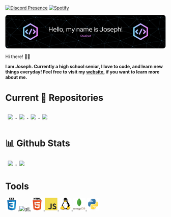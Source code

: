 [![Discord Presence](https://lanyard.cnrad.dev/api/712200825027690558)](https://discord.com/users/712200825027690558)
[![Spotify](https://spotify-lovat-eight.vercel.app/api/spotify)](https://open.spotify.com/user/irexps)

![Header](./assets/github-header-image.png)

Hi there! 🤚🏻

**I am Joseph. Currently a high school senior, I love to code, and learn new things everyday! Feel free to visit my [website](https://www.josephcarmosino.website), if you want to learn more about me.**


# Current 📌 Repositories

<a href="https://github.com/josephistired/DiscordBot-v14">
  <img align="center" style="margin:1rem 0.5rem" src="https://github-readme-stats.vercel.app/api/pin/?username=josephistired&repo=DiscordBot-v14&title_color=ffffff&text_color=c9cacc&icon_color=4AB197&bg_color=1A2B34" />
</a>


<a href="https://github.com/josephistired/Discord-Pi-hole-Bot">
  <img align="center" style="margin:0.5rem" src="https://github-readme-stats.vercel.app/api/pin/?username=josephistired&repo=Discord-Pi-hole-Bot&title_color=ffffff&text_color=c9cacc&icon_color=4AB197&bg_color=1A2B34" />
</a>

<a href="https://github.com/josephistired/Discord-SelfBot">
  <img align="center" style="margin:0.5rem" src="https://github-readme-stats.vercel.app/api/pin/?username=josephistired&repo=Discord-SelfBot&title_color=ffffff&text_color=c9cacc&icon_color=4AB197&bg_color=1A2B34" />
</a>

<a href="https://github.com/josephistired/Auto-Lurk">
  <img align="center" style="margin:0.5rem" src="https://github-readme-stats.vercel.app/api/pin/?username=josephistired&repo=Auto-Lurk&title_color=ffffff&text_color=c9cacc&icon_color=4AB197&bg_color=1A2B34" />
</a>

# 📊 Github Stats

<a href="https://github.com/josephistired">
  <img align="center" style="margin:0.5rem" src="https://github-readme-stats.vercel.app/api/top-langs/?username=josephistired&title_color=ffffff&text_color=c9cacc&icon_color=4AB197&bg_color=1A2B34&count_private=true" />
</a>

<a href="https://github.com/josephistired">
  <img align="center" style="margin:0.5rem" src="https://github-readme-stats.vercel.app/api?username=josephistired&show_icons=true&line_height=27&count_private=true&title_color=ffffff&text_color=c9cacc&icon_color=4AB097&bg_color=1A2B34"/>
</a>

# Tools

<a href="https://www.w3schools.com/css/" target="_blank" rel="noreferrer"> <img src="https://raw.githubusercontent.com/devicons/devicon/master/icons/css3/css3-original-wordmark.svg" alt="css3" width="40" height="40"/> </a> <a href="https://git-scm.com/" target="_blank" rel="noreferrer"> <img src="https://www.vectorlogo.zone/logos/git-scm/git-scm-icon.svg" alt="git" width="40" height="40"/> </a> <a href="https://www.w3.org/html/" target="_blank" rel="noreferrer"> <img src="https://raw.githubusercontent.com/devicons/devicon/master/icons/html5/html5-original-wordmark.svg" alt="html5" width="40" height="40"/> </a> <a href="https://developer.mozilla.org/en-US/docs/Web/JavaScript" target="_blank" rel="noreferrer"> <img src="https://raw.githubusercontent.com/devicons/devicon/master/icons/javascript/javascript-original.svg" alt="javascript" width="40" height="40"/> </a> <a href="https://www.linux.org/" target="_blank" rel="noreferrer"> <img src="https://raw.githubusercontent.com/devicons/devicon/master/icons/linux/linux-original.svg" alt="linux" width="40" height="40"/> </a> <a href="https://www.mongodb.com/" target="_blank" rel="noreferrer"> <img src="https://raw.githubusercontent.com/devicons/devicon/master/icons/mongodb/mongodb-original-wordmark.svg" alt="mongodb" width="40" height="40"/> </a> <a href="https://www.python.org" target="_blank" rel="noreferrer"> <img src="https://raw.githubusercontent.com/devicons/devicon/master/icons/python/python-original.svg" alt="python" width="40" height="40"/> </a> </p>
